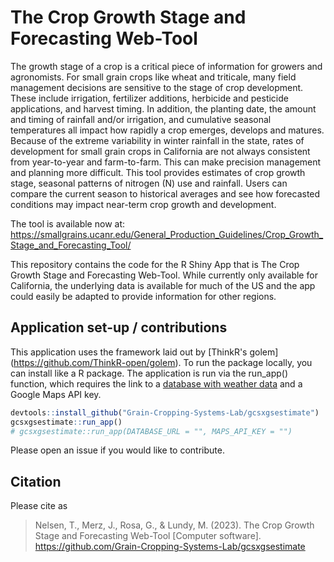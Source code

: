 # The Crop Growth Stage and Forecasting Web-Tool

The growth stage of a crop is a critical piece of information for growers and agronomists. For small grain crops like wheat and triticale, many field management decisions are sensitive to the stage of crop development. These include irrigation, fertilizer additions, herbicide and pesticide applications, and harvest timing. In addition, the planting date, the amount and timing of rainfall and/or irrigation, and cumulative seasonal temperatures all impact how rapidly a crop emerges, develops and matures. Because of the extreme variability in winter rainfall in the state, rates of development for small grain crops in California are not always consistent from year-to-year and farm-to-farm. This can make precision management and planning more difficult. This tool provides estimates of crop growth stage, seasonal patterns of nitrogen (N) use and rainfall. Users can compare the current season to historical averages and see how forecasted conditions may impact near-term crop growth and development.

The tool is available now at: https://smallgrains.ucanr.edu/General_Production_Guidelines/Crop_Growth_Stage_and_Forecasting_Tool/

This repository contains the code for the R Shiny App that is The Crop Growth Stage and Forecasting Web-Tool. While currently only available for California, the underlying data is available for much of the US and the app could easily be adapted to provide information for other regions.

## Application set-up / contributions 

This application uses the framework laid out by [ThinkR's golem] (https://github.com/ThinkR-open/golem). To run the package locally, you can install like a R package. The application is run via the run_app() function, which requires the link to a [database with weather data](https://github.com/Grain-Cropping-Systems-Lab/grain-variety-db/blob/main/schema/tables/prism.sql) and a Google Maps API key. 

```r
devtools::install_github("Grain-Cropping-Systems-Lab/gcsxgsestimate")
gcsxgsestimate::run_app()
# gcsxgsestimate::run_app(DATABASE_URL = "", MAPS_API_KEY = "")
```

Please open an issue if you would like to contribute. 

## Citation

Please cite as

> Nelsen, T., Merz, J., Rosa, G., & Lundy, M. (2023). The Crop Growth Stage and Forecasting Web-Tool [Computer software]. https://github.com/Grain-Cropping-Systems-Lab/gcsxgsestimate


